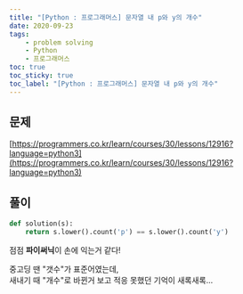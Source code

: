 ```yaml
---
title: "[Python : 프로그래머스] 문자열 내 p와 y의 개수"
date: 2020-09-23
tags:
    - problem solving
    - Python
    - 프로그래머스
toc: true
toc_sticky: true
toc_label: "[Python : 프로그래머스] 문자열 내 p와 y의 개수"
---
```

## 문제
[https://programmers.co.kr/learn/courses/30/lessons/12916?language=python3](https://programmers.co.kr/learn/courses/30/lessons/12916?language=python3)
## 풀이
```python
def solution(s):
    return s.lower().count('p') == s.lower().count('y')
```
점점 **파이써닉**이 손에 익는거 같다!  
  
중고딩 땐 "갯수"가 표준어였는데,  
새내기 때 "개수"로 바뀐거 보고 적응 못했던 기억이 새록새록...  